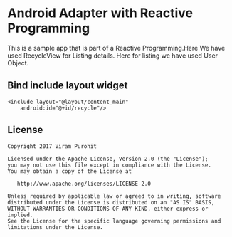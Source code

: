 Android Adapter with Reactive Programming
===========================

This is a sample app that is part of a Reactive Programming.Here We have used RecycleView for Listing details.
Here for listing we have used User Object.


Bind include layout widget
-------
    <include layout="@layout/content_main"
        android:id="@+id/recycle"/>


License
--------

    Copyright 2017 Viram Purohit

    Licensed under the Apache License, Version 2.0 (the "License");
    you may not use this file except in compliance with the License.
    You may obtain a copy of the License at

       http://www.apache.org/licenses/LICENSE-2.0

    Unless required by applicable law or agreed to in writing, software
    distributed under the License is distributed on an "AS IS" BASIS,
    WITHOUT WARRANTIES OR CONDITIONS OF ANY KIND, either express or implied.
    See the License for the specific language governing permissions and
    limitations under the License.

